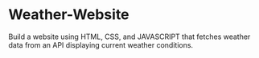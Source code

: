 # Weather-Website
Build a website using HTML, CSS, and JAVASCRIPT that fetches weather data from an API displaying current weather conditions.
